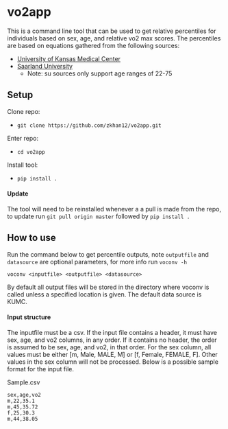 # vo2app
This is a command line tool that can be used to get relative percentiles for individuals based on sex, age, and relative vo2 max scores.
The percentiles are based on equations gathered from the following sources: 
- [University of Kansas Medical Center](http://www.kumc.edu/fitness-ranking.html)
- [Saarland University](https://vo2peak.shinyapps.io/vo2peak_calculator/)
  - Note: su sources only support age ranges of 22-75

## Setup
Clone repo:
- `git clone https://github.com/zkhan12/vo2app.git`

Enter repo:
- `cd vo2app`

Install tool:
- `pip install .`

#### Update
The tool will need to be reinstalled whenever a a pull is made from the repo, to update run `git pull origin master` followed by `pip install .`

## How to use
Run the command below to get percentile outputs, note `outputfile` and `datasource` are optional parameters, for more info run `voconv -h`

`voconv <inputfile> <outputfile> <datasource>`

By default all output files will be stored in the directory where voconv is called unless a specified location is given. The default data source is KUMC.

#### Input structure
The inputfile must be a csv. If the input file contains a header, it must have sex, age, and vo2 columns, in any order. If it contains no header, the order is assumed to be sex, age, and vo2, in that order. For the sex column, all values must be either [m, Male, MALE, M] or [f, Female, FEMALE, F]. Other values in the sex column will not be processed. Below is a possible sample format for the input file.

Sample.csv
```
sex,age,vo2
m,22,35.1
m,45,35.72
f,25,30.3
m,44,38.05
```
